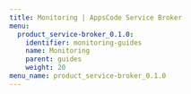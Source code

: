 ```yaml
---
title: Monitoring | AppsCode Service Broker
menu:
  product_service-broker_0.1.0:
    identifier: monitoring-guides
    name: Monitoring
    parent: guides
    weight: 20
menu_name: product_service-broker_0.1.0
---
```


